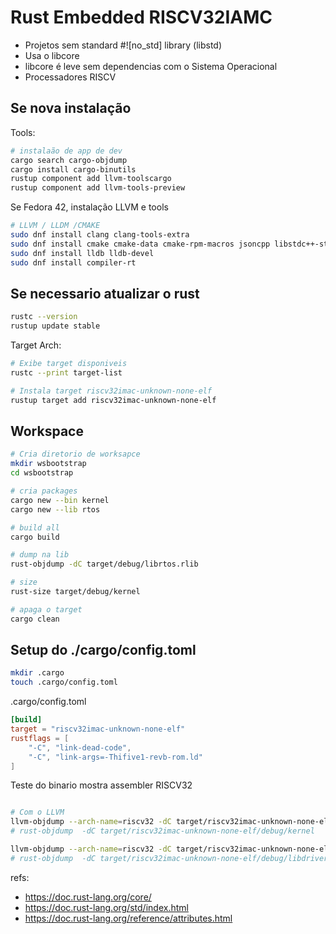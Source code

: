 # Rust Embedded RISCV32IAMC

- Projetos sem standard #![no_std] library (libstd)
- Usa o libcore
- libcore é leve sem dependencias com o Sistema Operacional
- Processadores RISCV

## Se nova instalação
Tools:
```bash
# instalaão de app de dev
cargo search cargo-objdump
cargo install cargo-binutils
rustup component add llvm-toolscargo
rustup component add llvm-tools-preview
```

Se Fedora 42, instalação LLVM e tools
```bash
# LLVM / LLDM /CMAKE
sudo dnf install clang clang-tools-extra
sudo dnf install cmake cmake-data cmake-rpm-macros jsoncpp libstdc++-static llvm-static llvm-devel llvm-test autoconf automake
sudo dnf install lldb lldb-devel
sudo dnf install compiler-rt
```

## Se necessario atualizar o rust
```bash
rustc --version
rustup update stable
```

Target Arch:
```bash
# Exibe target disponiveis
rustc --print target-list

# Instala target riscv32imac-unknown-none-elf
rustup target add riscv32imac-unknown-none-elf
```

## Workspace
```bash
# Cria diretorio de worksapce
mkdir wsbootstrap
cd wsbootstrap

# cria packages
cargo new --bin kernel
cargo new --lib rtos

# build all
cargo build

# dump na lib
rust-objdump -dC target/debug/librtos.rlib

# size
rust-size target/debug/kernel

# apaga o target
cargo clean
```

## Setup do ./cargo/config.toml
```bash
mkdir .cargo
touch .cargo/config.toml
```

.cargo/config.toml
```toml
[build]
target = "riscv32imac-unknown-none-elf"
rustflags = [
    "-C", "link-dead-code",
    "-C", "link-args=-Thifive1-revb-rom.ld"
]

```

Teste do binario mostra assembler RISCV32
```bash

# Com o LLVM
llvm-objdump --arch-name=riscv32 -dC target/riscv32imac-unknown-none-elf/debug/kernel
# rust-objdump  -dC target/riscv32imac-unknown-none-elf/debug/kernel

llvm-objdump --arch-name=riscv32 -dC target/riscv32imac-unknown-none-elf/debug/libdrivers.rlib
# rust-objdump  -dC target/riscv32imac-unknown-none-elf/debug/libdrivers.rlib
```

refs:
- https://doc.rust-lang.org/core/
- https://doc.rust-lang.org/std/index.html
- https://doc.rust-lang.org/reference/attributes.html
